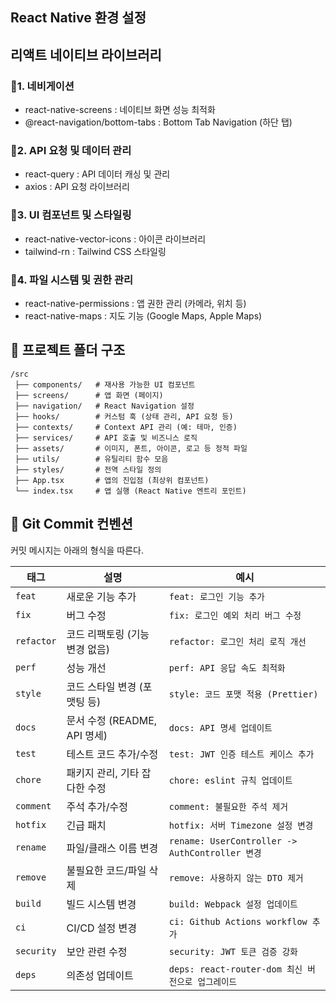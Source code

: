 ## React Native 환경 설정 

## 리액트 네이티브 라이브러리
### 📌1. 네비게이션
- react-native-screens : 네이티브 화면 성능 최적화
- @react-navigation/bottom-tabs : 	Bottom Tab Navigation (하단 탭)

### 📌2. API 요청 및 데이터 관리
- react-query : API 데이터 캐싱 및 관리 
- axios : API 요청 라이브러리

### 📌3. UI 컴포넌트 및 스타일링
- react-native-vector-icons : 아이콘 라이브러리
- tailwind-rn : Tailwind CSS 스타일링

### 📌4. 파일 시스템 및 권한 관리
- react-native-permissions : 앱 권한 관리 (카메라, 위치 등)
- react-native-maps : 지도 기능 (Google Maps, Apple Maps)
## 📂 프로젝트 폴더 구조

```plaintext
/src
 ├── components/   # 재사용 가능한 UI 컴포넌트
 ├── screens/      # 앱 화면 (페이지)
 ├── navigation/   # React Navigation 설정
 ├── hooks/        # 커스텀 훅 (상태 관리, API 요청 등)
 ├── contexts/     # Context API 관리 (예: 테마, 인증)
 ├── services/     # API 호출 및 비즈니스 로직
 ├── assets/       # 이미지, 폰트, 아이콘, 로고 등 정적 파일
 ├── utils/        # 유틸리티 함수 모음
 ├── styles/       # 전역 스타일 정의
 ├── App.tsx       # 앱의 진입점 (최상위 컴포넌트)
 └── index.tsx     # 앱 실행 (React Native 엔트리 포인트)
```

## 📝 Git Commit 컨벤션

커밋 메시지는 아래의 형식을 따른다.

| 태그      | 설명 | 예시 |
|-----------|---------------------------------|-----------------------------------|
| `feat`    | 새로운 기능 추가               | `feat: 로그인 기능 추가` |
| `fix`     | 버그 수정                      | `fix: 로그인 예외 처리 버그 수정` |
| `refactor`| 코드 리팩토링 (기능 변경 없음) | `refactor: 로그인 처리 로직 개선` |
| `perf`    | 성능 개선                      | `perf: API 응답 속도 최적화` |
| `style`   | 코드 스타일 변경 (포맷팅 등)   | `style: 코드 포맷 적용 (Prettier)` |
| `docs`    | 문서 수정 (README, API 명세)  | `docs: API 명세 업데이트` |
| `test`    | 테스트 코드 추가/수정          | `test: JWT 인증 테스트 케이스 추가` |
| `chore`   | 패키지 관리, 기타 잡다한 수정  | `chore: eslint 규칙 업데이트` |
| `comment` | 주석 추가/수정                 | `comment: 불필요한 주석 제거` |
| `hotfix`  | 긴급 패치                      | `hotfix: 서버 Timezone 설정 변경` |
| `rename`  | 파일/클래스 이름 변경         | `rename: UserController -> AuthController 변경` |
| `remove`  | 불필요한 코드/파일 삭제       | `remove: 사용하지 않는 DTO 제거` |
| `build`   | 빌드 시스템 변경               | `build: Webpack 설정 업데이트` |
| `ci`      | CI/CD 설정 변경                | `ci: Github Actions workflow 추가` |
| `security`| 보안 관련 수정                 | `security: JWT 토큰 검증 강화` |
| `deps`    | 의존성 업데이트                 | `deps: react-router-dom 최신 버전으로 업그레이드` |

